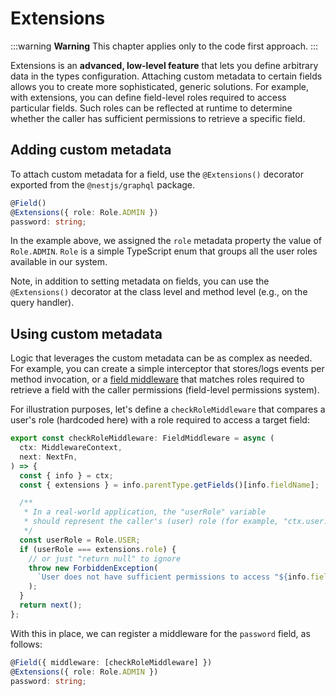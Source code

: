 # Extensions

:::warning **Warning**
This chapter applies only to the code first approach.
:::

Extensions is an **advanced, low-level feature** that lets you define arbitrary data in the types configuration. Attaching custom metadata to certain fields allows you to create more sophisticated, generic solutions. For example, with extensions, you can define field-level roles required to access particular fields. Such roles can be reflected at runtime to determine whether the caller has sufficient permissions to retrieve a specific field.

## Adding custom metadata

To attach custom metadata for a field, use the `@Extensions()` decorator exported from the `@nestjs/graphql` package.

```typescript
@Field()
@Extensions({ role: Role.ADMIN })
password: string;
```

In the example above, we assigned the `role` metadata property the value of `Role.ADMIN`. `Role` is a simple TypeScript enum that groups all the user roles available in our system.

Note, in addition to setting metadata on fields, you can use the `@Extensions()` decorator at the class level and method level (e.g., on the query handler).

## Using custom metadata

Logic that leverages the custom metadata can be as complex as needed. For example, you can create a simple interceptor that stores/logs events per method invocation, or a [field middleware](/graphql/field-middleware) that matches roles required to retrieve a field with the caller permissions (field-level permissions system).

For illustration purposes, let's define a `checkRoleMiddleware` that compares a user's role (hardcoded here) with a role required to access a target field:

```typescript
export const checkRoleMiddleware: FieldMiddleware = async (
  ctx: MiddlewareContext,
  next: NextFn,
) => {
  const { info } = ctx;
  const { extensions } = info.parentType.getFields()[info.fieldName];

  /**
   * In a real-world application, the "userRole" variable
   * should represent the caller's (user) role (for example, "ctx.user.role").
   */
  const userRole = Role.USER;
  if (userRole === extensions.role) {
    // or just "return null" to ignore
    throw new ForbiddenException(
      `User does not have sufficient permissions to access "${info.fieldName}" field.`,
    );
  }
  return next();
};
```

With this in place, we can register a middleware for the `password` field, as follows:

```typescript
@Field({ middleware: [checkRoleMiddleware] })
@Extensions({ role: Role.ADMIN })
password: string;
```
